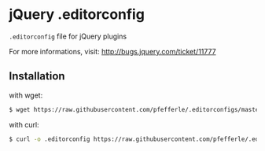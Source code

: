 # jQuery .editorconfig

`.editorconfig` file for jQuery plugins

For more informations, visit: http://bugs.jquery.com/ticket/11777

## Installation

with wget:

```bash
$ wget https://raw.githubusercontent.com/pfefferle/.editorconfigs/master/jquery/.editorconfig
```

with curl:

```bash
$ curl -o .editorconfig https://raw.githubusercontent.com/pfefferle/.editorconfigs/master/jquery/.editorconfig
```
